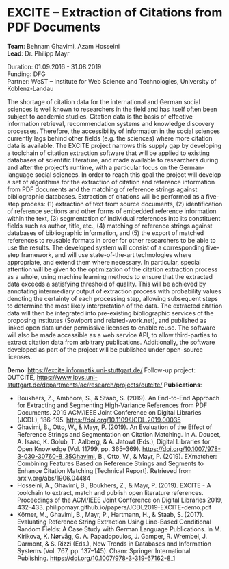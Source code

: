 # EXCITE – Extraction of Citations from PDF Documents

**Team**: Behnam Ghavimi, Azam Hosseini  
**Lead**: Dr. Philipp Mayr  

Duration: 01.09.2016 - 31.08.2019  
Funding: DFG  
Partner: WeST – Institute for Web Science and Technologies, University of Koblenz-Landau  

The shortage of citation data for the international and German social sciences is well known to researchers in the field and has itself often been subject to academic studies. Citation data is the basis of effective information retrieval, recommendation systems and knowledge discovery processes. Therefore, the accessibility of information in the social sciences currently lags behind other fields (e.g. the sciences) where more citation data is available. 
The EXCITE project narrows this supply gap by developing a toolchain of citation extraction software that will be applied to existing databases of scientific literature, and made available to researchers during and after the project’s runtime, with a particular focus on the German-language social sciences. In order to reach this goal the project will develop a set of algorithms for the extraction of citation and reference information from PDF documents and the matching of reference strings against bibliographic databases. 
Extraction of citations will be performed as a five-step process: (1) extraction of text from source documents, (2) identification of reference sections and other forms of embedded reference information within the text, (3) segmentation of individual references into its constituent fields such as author, title, etc., (4) matching of reference strings against databases of bibliographic information, and (5) the export of matched references to reusable formats in order for other researchers to be able to use the results. The developed system will consist of a corresponding five-step framework, and will use state-of-the-art technologies where appropriate, and extend them where necessary. In particular, special attention will be given to the optimization of the citation extraction process as a whole, using machine learning methods to ensure that the extracted data exceeds a satisfying threshold of quality. This will be achieved by annotating intermediary output of extraction process with probability values denoting the certainty of each processing step, allowing subsequent steps to determine the most likely interpretation of the data. The extracted citation data will then be integrated into pre-existing bibliographic services of the proposing institutes (Sowiport and related-work.net), and published as linked open data under permissive licenses to enable reuse. The software will also be made accessible as a web service API, to allow third-parties to extract citation data from arbitrary publications. Additionally, the software developed as part of the project will be published under open-source licenses.

**Demo**: https://excite.informatik.uni-stuttgart.de/
Follow-up project: OUTCITE, https://www.ipvs.uni-stuttgart.de/departments/ac/research/projects/outcite/
**Publications**:

* Boukhers, Z., Ambhore, S., & Staab, S. (2019). An End-to-End Approach for Extracting and Segmenting High-Variance References from PDF Documents. 2019 ACM/IEEE Joint Conference on Digital Libraries (JCDL), 186–195. https://doi.org/10.1109/JCDL.2019.00035
* Ghavimi, B., Otto, W., & Mayr, P. (2019). An Evaluation of the Effect of Reference Strings and Segmentation on Citation Matching. In A. Doucet, A. Isaac, K. Golub, T. Aalberg, & A. Jatowt (Eds.), Digital Libraries for Open Knowledge (Vol. 11799, pp. 365–369). https://doi.org/10.1007/978-3-030-30760-8_35Ghavimi, B., Otto, W., & Mayr, P. (2019). EXmatcher: Combining Features Based on Reference Strings and Segments to Enhance Citation Matching [Technical Report]. Retrieved from arxiv.org/abs/1906.04484
* Hosseini, A., Ghavimi, B., Boukhers, Z., & Mayr, P. (2019). EXCITE - A toolchain to extract, match and publish open literature references. Proceedings of the ACM/IEEE Joint Conference on Digital Libraries 2019, 432–433.  philippmayr.github.io/papers/JCDL2019-EXCITE-demo.pdf
* Körner, M., Ghavimi, B., Mayr, P., Hartmann, H., & Staab, S. (2017). Evaluating Reference String Extraction Using Line-Based Conditional Random Fields: A Case Study with German Language Publications. In M. Kirikova, K. Nørvåg, G. A. Papadopoulos, J. Gamper, R. Wrembel, J. Darmont, & S. Rizzi (Eds.), New Trends in Databases and Information Systems (Vol. 767, pp. 137–145). Cham: Springer International Publishing. https://doi.org/10.1007/978-3-319-67162-8_1
